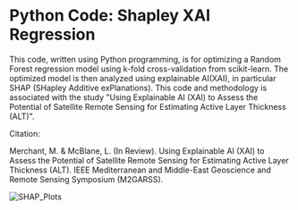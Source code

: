 # Python Code: Shapley XAI Regression

This code, written using Python programming, is for optimizing a Random Forest regression model using k-fold cross-validation from scikit-learn. The optimized model is then analyzed using explainable AI(XAI), in particular SHAP (SHapley Additive exPlanations). This code and methodology is associated with the study "Using Explainable AI (XAI) to Assess the Potential of Satellite Remote Sensing for Estimating Active Layer Thickness (ALT)".

Citation:

Merchant, M. & McBlane, L. (In Review). Using Explainable AI (XAI) to Assess the Potential of Satellite Remote Sensing for Estimating Active Layer Thickness (ALT). IEEE Mediterranean and Middle-East Geoscience and Remote Sensing Symposium (M2GARSS).

![SHAP_Plots](https://github.com/RemoteSenseiMichael/Python_Code_Shapley_XAI_Regression/assets/83989128/797e588f-7821-4195-9cee-45f95059f622)
